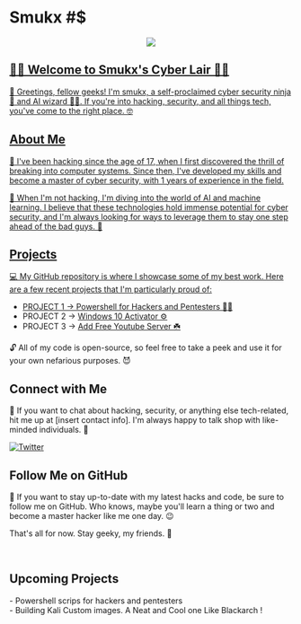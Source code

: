 <p align="center">
<h1>Smukx #$</h1>
</p>

<p align="center">
  <a href ="https://smukx.github.io"><image src="https://raw.githubusercontent.com/Whitecat18/Whitecat18/main/files/Banner.gif"</a>
</p>
                                                                                                                           
                                                                                                                              

## 👨‍💻 Welcome to Smukx's Cyber Lair 👨‍💻
👋 Greetings, fellow geeks! I'm smukx, a self-proclaimed cyber security ninja 🥷 and AI wizard 🧙‍♂️. If you're into hacking, security, and all things tech, you've come to the right place. 🤓

  ## About Me

👾 I've been hacking since the age of 17, when I first discovered the thrill of breaking into computer systems. Since then, I've developed my skills and become a master of cyber security, with 1 years of experience in the field.

🤖 When I'm not hacking, I'm diving into the world of AI and machine learning. I believe that these technologies hold immense potential for cyber security, and I'm always looking for ways to leverage them to stay one step ahead of the bad guys. 🤖

## Projects

💻 My GitHub repository is where I showcase some of my best work. Here are a few recent projects that I'm particularly proud of:

- PROJECT 1 -> <a href="https://github.com/Whitecat18/Ps-script-for-Hackers-and-Pentesters" > Powershell for Hackers and Pentesters 👨‍💻<a/>
- PROJECT 2 -> <a href="https://github.com/Whitecat18/windows-10-Activator" > Windows 10 Activator ⚙️ <a/>
- PROJECT 3 -> <a href="https://github.com/Whitecat18/Add-Free-Youtube-Server" > Add Free Youtube Server ☘️ </a>

🔓 All of my code is open-source, so feel free to take a peek and use it for your own nefarious purposes. 😈

## Connect with Me

📱 If you want to chat about hacking, security, or anything else tech-related, hit me up at [insert contact info]. I'm always happy to talk shop with like-minded individuals. 💬
  
[![Twitter](https://img.shields.io/badge/Twitter-%231DA1F2.svg?logo=Twitter&logoColor=white)](https://twitter.com/Smukx07)
  
## Follow Me on GitHub

👀 If you want to stay up-to-date with my latest hacks and code, be sure to follow me on GitHub. Who knows, maybe you'll learn a thing or two and become a master hacker like me one day. 😉 

That's all for now. Stay geeky, my friends. 🤘
  
  
  
  
  <br>
 <h2>Upcoming Projects</h2>
 - Powershell scrips for hackers and pentesters <br>
 - Building Kali Custom images. A Neat and Cool one Like Blackarch !  


 


